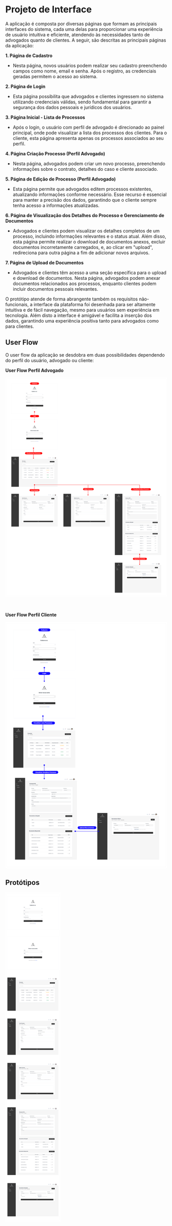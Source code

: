 
# Projeto de Interface

A aplicação é composta por diversas páginas que formam as principais interfaces do sistema, cada uma delas para proporcionar uma experiência de usuário intuitiva e eficiente, atendendo às necessidades tanto de advogados quanto de clientes. A seguir, são descritas as principais páginas da aplicação:

**1. Página de Cadastro**
- Nesta página, novos usuários podem realizar seu cadastro preenchendo campos como nome, email e senha. Após o registro, as credenciais geradas permitem o acesso ao sistema.

**2. Página de Login**
- Esta página possibilita que advogados e clientes ingressem no sistema utilizando credenciais válidas, sendo fundamental para garantir a segurança dos dados pessoais e jurídicos dos usuários.

**3. Página Inicial - Lista de Processos**
- Após o login, o usuário com perfil de advogado é direcionado ao painel principal, onde pode visualizar a lista dos processos dos clientes. Para o cliente, esta página apresenta apenas os processos associados ao seu perfil.

**4. Página Criação Processo (Perfil Advogado)**
- Nesta página, advogados podem criar um novo processo, preenchendo informações sobre o contrato, detalhes do caso e cliente associado. 

**5. Página de Edição de Processo (Perfil Advogado)**
- Esta página permite que advogados editem processos existentes, atualizando informações conforme necessário. Esse recurso é essencial para manter a precisão dos dados, garantindo que o cliente sempre tenha acesso a informações atualizadas.

**6. Página de Visualização dos Detalhes do Processo e Gerenciamento de Documentos**
- Advogados e clientes podem visualizar os detalhes completos de um processo, incluindo informações relevantes e o status atual. Além disso, esta página permite realizar o download de documentos anexos, excluir documentos incorretamente carregados, e, ao clicar em "upload", redireciona para outra página a fim de adicionar novos arquivos.

**7. Página de Upload de Documentos**
- Advogados e clientes têm acesso a uma seção específica para o upload e download de documentos. Nesta página, advogados podem anexar documentos relacionados aos processos, enquanto clientes podem incluir documentos pessoais relevantes.


O protótipo atende de forma abrangente também os requisitos não-funcionais, a interface da plataforma foi desenhada para ser altamente intuitiva e de fácil navegação, mesmo para usuários sem experiência em tecnologia. Além disto a interface é amigável e facilita a inserção dos dados, garantindo uma experiência positiva tanto para advogados como para clientes.


## User Flow

O user flow da aplicação se desdobra em duas possibilidades dependendo do perfil do usuário, advogado ou cliente:
<br>

**User Flow Perfil Advogado**

![User Flow Advogado](img/userflow_advogado.png)

<br>

**User Flow Perfil Cliente**

![User Flow Cliente](img/userflow_cliente.png)


## Protótipos



![Protótipos](img/prototype.png)







 





